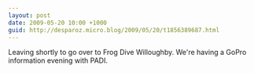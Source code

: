 ```yaml
---
layout: post
date: 2009-05-20 10:00 +1000
guid: http://desparoz.micro.blog/2009/05/20/t1856389687.html
---
```

Leaving shortly to go over to Frog Dive Willoughby. We're having a GoPro information evening with PADI.
